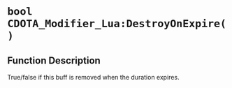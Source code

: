 # `bool CDOTA_Modifier_Lua:DestroyOnExpire( )`
## Function Description
True/false if this buff is removed when the duration expires.
